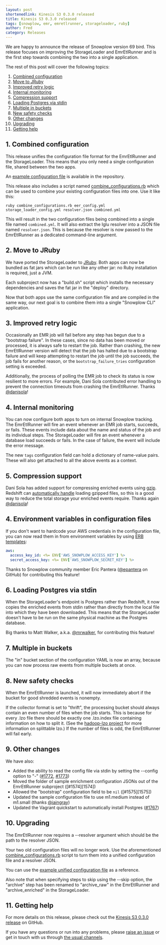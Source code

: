 ```yaml
---
layout: post
shortenedlink: Kinesis S3 0.3.0 released
title: Kinesis S3 0.3.0 released
tags: [snowplow, emr, emretlrunner, storageloader, ruby]
author: Fred
category: Releases
---
```


We are happy to announce the release of Snowplow version 69 bird. This release focuses on improving the StorageLoader and EmrEtlRunner and is the first step towards combining the two into a single application.

The rest of this post will cover the following topics:

1. [Combined configuration](/blog/2015/xx/xx/snowplow-r69-bird-released#combinedConfiguration)
2. [Move to JRuby](/blog/2015/xx/xx/snowplow-r69-bird-released#jruby)
3. [Improved retry logic](/blog/2015/xx/xx/snowplow-r69-bird-released#retries)
4. [Internal monitoring](/blog/2015/xx/xx/snowplow-r69-bird-released#monitoring)
5. [Compression support](/blog/2015/xx/xx/snowplow-r69-bird-released#compression)
6. [Loading Postgres via stdin](/blog/2015/xx/xx/snowplow-r69-bird-released#postgresStdin)
7. [Multiple in buckets](/blog/2015/xx/xx/snowplow-r69-bird-released#multipleInBuckets)
8. [New safety checks](/blog/2015/xx/xx/snowplow-r69-bird-released#safetyChecks)
9. [Other changes](/blog/2015/xx/xx/snowplow-r69-bird-released#other-changes)
10. [Upgrading](/blog/2015/xx/xx/snowplow-r69-bird-released#upgrading)
11. [Getting help](/blog/2015/xx/xx/snowplow-r69-bird-released#help)

<!--more-->

<h2 id="combinedConfiguration">1. Combined configuration</h2>

This release unifies the configuration file format for the EmrEtlRunner and the StorageLoader. This means that you only need a single configuration file, shared between the two apps.

An [example configuration file][example-config] is available in the repository.

This release also includes a script named [combine_configurations.rb][combine_configurations] which can be used to combine your existing configuration files into one. Use it like this:

```
ruby combine_configurations.rb eer_config.yml storage_loader_config.yml resolver.json combined.yml
```

This will result in the two configuration files being combined into a single file named `combined.yml`. It will also extract the Iglu resolver into a JSON file named `resolver.json`. This is because the resolver is now passed to the EmrEtlRunner as a dedicated command-line argument.

<h2 id="jruby">2. Move to JRuby</h2>

We have ported the StorageLoader to [JRuby][jruby]. Both apps can now be bundled as fat jars which can be run like any other jar: no Ruby installation is required, just a JVM.

Each subproject now has a "build.sh" script which installs the necessary dependencies and saves the fat jar in the "deploy" directory.

Now that both apps use the same configuration file and are compiled in the same way, our next goal is to combine them into a single "Snowplow CLI" application.

<h2 id="retries">3. Improved retry logic</h2>

Occasionally an EMR job will fail before any step has begun due to a "bootstrap failure". In these cases, since no data has been moved or processed, it is always safe to restart the job. Rather than crashing, the new EmrEtlRunner version will detect that the job has halted due to a bootstrap failure and will keep attempting to restart the job until the job succeeds, the job fails for another reason, or the `bootstrap_failure_tries` configuration setting is exceeded.

Additionally, the process of polling the EMR job to check its status is now resilient to more errors. For example, Dani Sola contributed error handling to prevent the connection timeouts from crashing the EmrEtlRunner. Thanks [@danisola][danisola]!

<h2 id="monitoring">4. Internal monitoring</h2>

You can now configure both apps to turn on internal Snowplow tracking. The EmrEtlRunner will fire an event whenever an EMR job starts, succeeds, or fails. These events include data about the name and status of the job and its individual steps. The StorageLoader will fire an event whenever a database load succeeds or fails. In the case of failure, the event will include the error message.

The new `tags` configuration field can hold a dictionary of name-value pairs. These will also get attached to all the above events as a context.

<h2 id="compression">5. Compression support</h2>

Dani Sola has added support for compressing enriched events using [gzip][gzip]. Redshift can [automatically handle][redshift-load-compressed] loading gzipped files, so this is a good way to reduce the total storage your enriched events require. Thanks again [@danisola][danisola]!

<h2 id="environmentVariables">4. Environment variables in configuration files</h2>

If you don't want to hardcode your AWS credentials in the configuration file, you can now read them in from environment variables by using [ERB templates][erb]:

```yml
aws:
  access_key_id: <%= ENV['AWS_SNOWPLOW_ACCESS_KEY'] %>
  secret_access_key: <%= ENV['AWS_SNOWPLOW_SECRET_KEY'] %>
```

Thanks to Snowplow community member Eric Pantera ([@epantera][epantera] on GitHub) for contributing this feature!

<h2 id="postgresStdin">6. Loading Postgres via stdin</h2>

When the StorageLoader's endpoint is Postgres rather than Redshift, it now copies the enriched events from stdin rather than directly from the local file into which they have been downloaded. This means that the StorageLoader doesn't have to be run on the same physical machine as the Postgres database.

Big thanks to Matt Walker, a.k.a. [@mrwalker][mrwalker], for contributing this feature!

<h2 id="multipleInBuckets">7. Multiple in buckets</h2>

The "in" bucket section of the configuration YAML is now an array, because you can now process raw events from multiple buckets at once.

<h2 id="safetyChecks">8. New safety checks</h2>

When the EmrEtlRunner is launched, it will now immediately abort if the bucket for good shredded events is nonempty.

If the collector format is set to "thrift", the processing bucket should always contain an even number of files when the job starts. This is because for every .lzo file there should be exactly one .lzo.index file containing information on how to split it. (See the [hadoop-lzo project][hadoop-lzo] for more information on splittable lzo.) If the number of files is odd, the EmrEtlRunner will fail early.

<h2 id="other">9. Other changes</h2>

We have also:

* Added the ability to read the config file via stdin by setting the --config option to "-" ([#1772][1772], [#1773][1773])
* Moved the folder of sample enrichment configuration JSONs out of the EmrEtlRunner subproject ([#1574][1574])
* Allowed the "bootstrap" configuration field to be `nil` ([#1575][1575])
* Updated the sample configuration file to use m1.medium instead of m1.small (thanks [@iaingray][iaingray])
* Updated the Vagrant quickstart to automatically install Postgres ([#1767][1767])

<h2 id="upgrading">10. Upgrading</h2>

The EmrEtlRunner now requires a --resolver argument which should be the path to the resolver JSON.

Your two old configuration files will no longer work. Use the aforementioned [combine_configurations.rb][combine_configurations] script to turn them into a unified configuration file and a resolver JSON.

You can use the [example unified configuration file][example-config] as a reference.

Also note that when specifying steps to skip using the --skip option, the "archive" step has been renamed to "archive_raw" in the EmrEtlRunner and "archive_enriched" in the StorageLoader.

<h2 id="help">11. Getting help</h2>

For more details on this release, please check out the [Kinesis S3 0.3.0 release][0.3.0-release] on GitHub. 

If you have any questions or run into any problems, please [raise an issue][issues] or get in touch with us through [the usual channels][talk-to-us].

[example-config]: https://github.com/snowplow/snowplow/blob/master/3-enrich/emr-etl-runner/config/config.yml.sample
[issues]: https://github.com/snowplow/kinesis-s3/issues
[talk-to-us]: https://github.com/snowplow/kinesis-s3/wiki/Talk-to-us
[0.3.0-release]: https://github.com/snowplow/kinesis-s3/releases/tag/0.3.0
[combine_configurations]: https://github.com/snowplow/snowplow/blob/master/3-enrich/emr-etl-runner/config/combine_configurations.rb
[jruby]: http://jruby.org/
[epantera]: https://github.com/epantera
[danisola]: https://github.com/danisola
[mrwalker]: https://github.com/mrwalker
[iaingray]: https://github.com/iaingray
[erb]: http://ruby-doc.org/stdlib-2.2.2/libdoc/erb/rdoc/ERB.html
[gzip]: http://www.gzip.org/
[lzo]: http://docs.aws.amazon.com/redshift/latest/dg/lzo-encoding.html
[redshift-load-compressed]: http://docs.aws.amazon.com/redshift/latest/dg/t_loading-gzip-compressed-data-files-from-S3.html
[hadoop-lzo]: https://github.com/twitter/hadoop-lzo

[1767]: https://github.com/snowplow/snowplow/issues/1767
[1772]: https://github.com/snowplow/snowplow/issues/1772
[1773]: https://github.com/snowplow/snowplow/issues/1773
